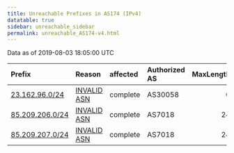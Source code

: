 ```yaml
---
title: Unreachable Prefixes in AS174 (IPv4)
datatable: true
sidebar: unreachable_sidebar
permalink: unreachable_AS174-v4.html
---
```


Data as of 2019-08-03 18:05:00 UTC


<div class="datatable-begin"></div>

| Prefix                                                   | Reason                                                                                               | affected   | Authorized AS   |   MaxLength | Anchor                                         |   unreachable /24s |
|:---------------------------------------------------------|:-----------------------------------------------------------------------------------------------------|:-----------|:----------------|------------:|:-----------------------------------------------|-------------------:|
| [23.162.96.0/24](https://stat.ripe.net/23.162.96.0/24)   | [INVALID ASN](https://rpki-validator.ripe.net/announcement-preview?asn=AS174&prefix=23.162.96.0/24)  | complete   | AS30058         |           0 | [ARIN](unreachable_ARIN-v4.html)               |                  1 |
| [85.209.206.0/24](https://stat.ripe.net/85.209.206.0/24) | [INVALID ASN](https://rpki-validator.ripe.net/announcement-preview?asn=AS174&prefix=85.209.206.0/24) | complete   | AS7018          |          24 | [RIPE](unreachable_RIPE_NCC_RPKI_Root-v4.html) |                  1 |
| [85.209.207.0/24](https://stat.ripe.net/85.209.207.0/24) | [INVALID ASN](https://rpki-validator.ripe.net/announcement-preview?asn=AS174&prefix=85.209.207.0/24) | complete   | AS7018          |          24 | [RIPE](unreachable_RIPE_NCC_RPKI_Root-v4.html) |                  1 |

<div class="datatable-end"></div>